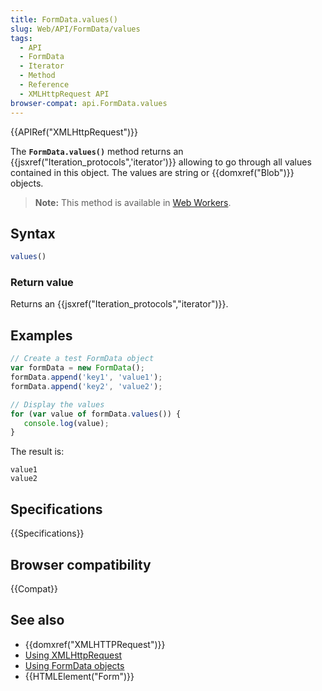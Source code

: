 ```yaml
---
title: FormData.values()
slug: Web/API/FormData/values
tags:
  - API
  - FormData
  - Iterator
  - Method
  - Reference
  - XMLHttpRequest API
browser-compat: api.FormData.values
---
```

{{APIRef("XMLHttpRequest")}}

The **`FormData.values()`** method returns an
{{jsxref("Iteration_protocols",'iterator')}} allowing to go through all values
contained in this object. The values are string or
{{domxref("Blob")}} objects.

> **Note:** This method is available in [Web Workers](/en-US/docs/Web/API/Web_Workers_API).

## Syntax

```js
values()
```

### Return value

Returns an {{jsxref("Iteration_protocols","iterator")}}.

## Examples

```js
// Create a test FormData object
var formData = new FormData();
formData.append('key1', 'value1');
formData.append('key2', 'value2');

// Display the values
for (var value of formData.values()) {
   console.log(value);
}
```

The result is:

```
value1
value2
```

## Specifications

{{Specifications}}

## Browser compatibility

{{Compat}}

## See also

- {{domxref("XMLHTTPRequest")}}
- [Using XMLHttpRequest](/en-US/docs/Web/API/XMLHttpRequest/Using_XMLHttpRequest)
- [Using
  FormData objects](/en-US/docs/Web/API/FormData/Using_FormData_Objects)
- {{HTMLElement("Form")}}
